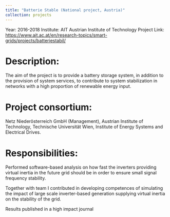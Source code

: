 ```yaml
---
title: "Batterie Stable (National project, Austria)"
collection: projects
---
```


Year: 2016-2018
Institute:  AIT Austrian Institute of Technology 
Project Link: https://www.ait.ac.at/en/research-topics/smart-grids/projects/batteriestabil/

Description:
======
The aim of the project is to provide a battery storage system, in addition to the provision of system services, to contribute to system stabilization in networks with a high proportion of renewable energy input.

Project consortium:
======
Netz Niederösterreich GmbH (Management), Austrian Institute of Technology, Technische Universität Wien, Institute of Energy Systems and Electrical Drives.

Responsibilities:
======
Performed software-based analysis on how fast the inverters providing virtual inertia in the future grid should be in order to ensure small signal frequency stability.

Together with team I contributed in developing competences of simulating the impact of large scale inverter-based generation supplying virtual inertia on the stability of the grid.

Results published in a high impact journal 

